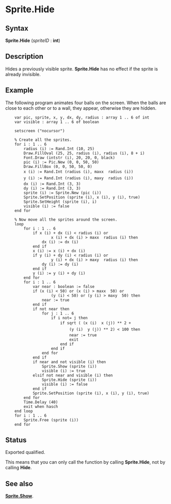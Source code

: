 
# Sprite.Hide

## Syntax
**Sprite.Hide** (_spriteID_ : **int**)

## Description
Hides a previously visible sprite. **Sprite.Hide** has no effect if the sprite is already invisible.


## Example
The following program animates four balls on the screen. When the balls are close to each other or to a wall, they appear, otherwise they are hidden.

        var pic, sprite, x, y, dx, dy, radius : array 1 .. 6 of int
        var visible : array 1 .. 6 of boolean
        
        setscreen ("nocursor")
        
        % Create all the sprites.
        for i : 1 .. 6
            radius (i) := Rand.Int (10, 25)
            Draw.FillOval (25, 25, radius (i), radius (i), 8 + i)
            Font.Draw (intstr (i), 20, 20, 0, black)
            pic (i) := Pic.New (0, 0, 50, 50)
            Draw.FillBox (0, 0, 50, 50, 0)
            x (i) := Rand.Int (radius (i), maxx  radius (i))
            y (i) := Rand.Int (radius (i), maxy  radius (i))
            dx (i) := Rand.Int (3, 3)
            dy (i) := Rand.Int (3, 3)
            sprite (i) := Sprite.New (pic (i))
            Sprite.SetPosition (sprite (i), x (i), y (i), true)
            Sprite.SetHeight (sprite (i), i)
            visible (i) := false
        end for
        
        % Now move all the sprites around the screen.
        loop
            for i : 1 .. 6
                if x (i) + dx (i) < radius (i) or
                        x (i) + dx (i) > maxx  radius (i) then
                    dx (i) := dx (i)
                end if
                x (i) := x (i) + dx (i)
                if y (i) + dy (i) < radius (i) or
                        y (i) + dx (i) > maxy  radius (i) then
                    dy (i) := dy (i)
                end if
                y (i) := y (i) + dy (i)
            end for
            for i : 1 .. 6
                var near : boolean := false
                if (x (i) < 50) or (x (i) > maxx  50) or
                        (y (i) < 50) or (y (i) > maxy  50) then
                    near := true
                end if
                if not near then
                    for j : 1 .. 6
                        if i not= j then
                            if sqrt ( (x (i)  x (j)) ** 2 +
                                (y (i)  y (j)) ** 2) < 100 then
                                near := true
                                exit
                            end if
                        end if
                    end for
                end if
                if near and not visible (i) then
                    Sprite.Show (sprite (i))
                    visible (i) := true
                elsif not near and visible (i) then
                    Sprite.Hide (sprite (i))
                    visible (i) := false
                end if
                Sprite.SetPosition (sprite (i), x (i), y (i), true)
            end for
            Time.Delay (40)
            exit when hasch
        end loop
        for i : 1 .. 6
            Sprite.Free (sprite (i))
        end for
## Status
Exported qualified.

This means that you can only call the function by calling **Sprite.Hide**, not by calling **Hide**.


## See also
**[Sprite.Show](sprite_show.html)**.

